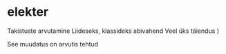 # elekter
Takistuste arvutamine
Liideseks, klassideks abivahend
Veel üks täiendus )

See muudatus on arvutis tehtud
